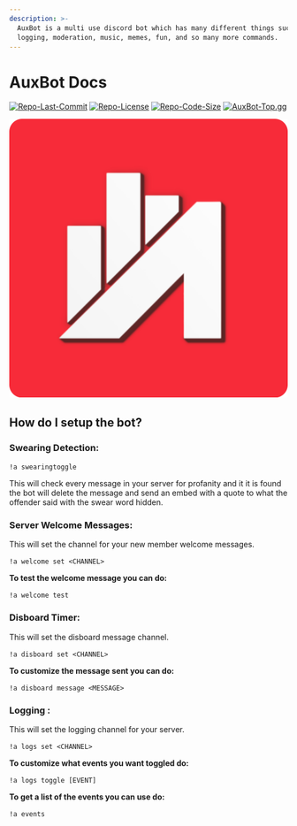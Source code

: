 ```yaml
---
description: >-
  AuxBot is a multi use discord bot which has many different things such as
  logging, moderation, music, memes, fun, and so many more commands.
---
```


# AuxBot Docs

[![Repo-Last-Commit](https://img.shields.io/github/last-commit/Auxtal/AuxBot-Python-Docs?color=purple&label=Last%20Commit&logo=GitHub&logoColor=white)](https://github.com/Auxtal/AuxBot-Python-Docs) [![Repo-License](https://img.shields.io/github/license/Auxtal/AuxBot-Python-Docs?color=orange&label=License&logo=GitHub)](https://github.com/Auxtal/AuxBot-Python-Docs) [![Repo-Code-Size](https://img.shields.io/github/repo-size/Auxtal/AuxBot-Python-Docs?color=blue&label=Repo%20Size&logo=GitHub&logoColor=white)](https://github.com/Auxtal/AuxBot-Python-Docs) [![AuxBot-Top.gg](https://top.gg/api/widget/owner/701301497501188169.svg)](https://top.gg/bot/701301497501188169)

![](.gitbook/assets/auxbot-redesign-round-logo.png)

## How do I setup the bot?

### Swearing Detection:

```text
!a swearingtoggle
```

This will check every message in your server for profanity and it it is found the bot will delete the message and send an embed with a quote to what the offender said with the swear word hidden.



### Server Welcome Messages:

This will set the channel for your new member welcome messages.

```text
!a welcome set <CHANNEL>
```

**To test the welcome message you can do:**

```text
!a welcome test
```



### Disboard Timer:

This will set the disboard message channel. 

```text
!a disboard set <CHANNEL>
```

**To customize the message sent you can do:**

```text
!a disboard message <MESSAGE>
```

### 

### Logging :

This will set the logging channel for your server. 

```text
!a logs set <CHANNEL>
```

**To customize what events you want toggled do:**

```text
!a logs toggle [EVENT]
```

**To get a list of the events you can use do:**

```text
!a events
```

